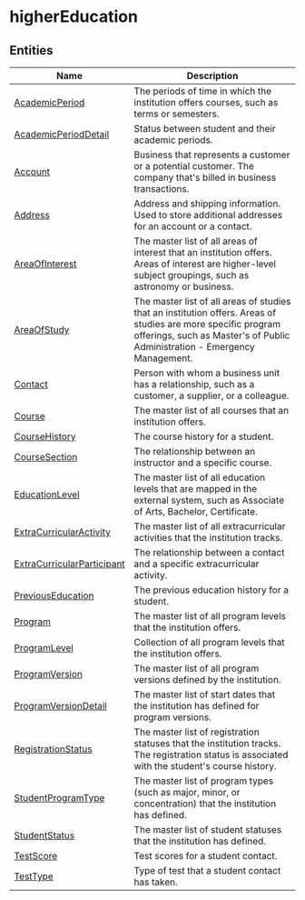 
# higherEducation


## Entities

|Name|Description|
|---|---|
|[AcademicPeriod](https://docs.microsoft.com/en-us/common-data-model/schema/core/applicationcommon/foundationcommon/crmcommon/accelerators/education/highereducation/AcademicPeriod)|The periods of time in which the institution offers courses, such as terms or semesters.  |
|[AcademicPeriodDetail](https://docs.microsoft.com/en-us/common-data-model/schema/core/applicationcommon/foundationcommon/crmcommon/accelerators/education/highereducation/AcademicPeriodDetail)|Status between student and their academic periods.  |
|[Account](https://docs.microsoft.com/en-us/common-data-model/schema/core/applicationcommon/foundationcommon/crmcommon/accelerators/education/highereducation/Account)|Business that represents a customer or a potential customer. The company that's billed in business transactions.  |
|[Address](https://docs.microsoft.com/en-us/common-data-model/schema/core/applicationcommon/foundationcommon/crmcommon/accelerators/education/highereducation/Address)|Address and shipping information. Used to store additional addresses for an account or a contact.  |
|[AreaOfInterest](https://docs.microsoft.com/en-us/common-data-model/schema/core/applicationcommon/foundationcommon/crmcommon/accelerators/education/highereducation/AreaOfInterest)|The master list of all areas of interest that an institution offers. Areas of interest are higher-level subject groupings, such as astronomy or business.  |
|[AreaOfStudy](https://docs.microsoft.com/en-us/common-data-model/schema/core/applicationcommon/foundationcommon/crmcommon/accelerators/education/highereducation/AreaOfStudy)|The master list of all areas of studies that an institution offers. Areas of studies are more specific program offerings, such as Master's of Public Administration - Emergency Management.  |
|[Contact](https://docs.microsoft.com/en-us/common-data-model/schema/core/applicationcommon/foundationcommon/crmcommon/accelerators/education/highereducation/Contact)|Person with whom a business unit has a relationship, such as a customer, a supplier, or a colleague.  |
|[Course](https://docs.microsoft.com/en-us/common-data-model/schema/core/applicationcommon/foundationcommon/crmcommon/accelerators/education/highereducation/Course)|The master list of all courses that an institution offers.  |
|[CourseHistory](https://docs.microsoft.com/en-us/common-data-model/schema/core/applicationcommon/foundationcommon/crmcommon/accelerators/education/highereducation/CourseHistory)|The course history for a student.  |
|[CourseSection](https://docs.microsoft.com/en-us/common-data-model/schema/core/applicationcommon/foundationcommon/crmcommon/accelerators/education/highereducation/CourseSection)|The relationship between an instructor and a specific course.  |
|[EducationLevel](https://docs.microsoft.com/en-us/common-data-model/schema/core/applicationcommon/foundationcommon/crmcommon/accelerators/education/highereducation/EducationLevel)|The master list of all education levels that are mapped in the external system, such as Associate of Arts, Bachelor, Certificate.  |
|[ExtraCurricularActivity](https://docs.microsoft.com/en-us/common-data-model/schema/core/applicationcommon/foundationcommon/crmcommon/accelerators/education/highereducation/ExtraCurricularActivity)|The master list of all extracurricular activities that the institution tracks.  |
|[ExtraCurricularParticipant](https://docs.microsoft.com/en-us/common-data-model/schema/core/applicationcommon/foundationcommon/crmcommon/accelerators/education/highereducation/ExtraCurricularParticipant)|The relationship between a contact and a specific extracurricular activity.  |
|[PreviousEducation](https://docs.microsoft.com/en-us/common-data-model/schema/core/applicationcommon/foundationcommon/crmcommon/accelerators/education/highereducation/PreviousEducation)|The previous education history for a student.  |
|[Program](https://docs.microsoft.com/en-us/common-data-model/schema/core/applicationcommon/foundationcommon/crmcommon/accelerators/education/highereducation/Program)|The master list of all program levels that the institution offers.  |
|[ProgramLevel](https://docs.microsoft.com/en-us/common-data-model/schema/core/applicationcommon/foundationcommon/crmcommon/accelerators/education/highereducation/ProgramLevel)|Collection of all program levels that the institution offers.  |
|[ProgramVersion](https://docs.microsoft.com/en-us/common-data-model/schema/core/applicationcommon/foundationcommon/crmcommon/accelerators/education/highereducation/ProgramVersion)|The master list of all program versions defined by the institution.  |
|[ProgramVersionDetail](https://docs.microsoft.com/en-us/common-data-model/schema/core/applicationcommon/foundationcommon/crmcommon/accelerators/education/highereducation/ProgramVersionDetail)|The master list of start dates that the institution has defined for program versions.  |
|[RegistrationStatus](https://docs.microsoft.com/en-us/common-data-model/schema/core/applicationcommon/foundationcommon/crmcommon/accelerators/education/highereducation/RegistrationStatus)|The master list of registration statuses that the institution tracks. The registration status is associated with the student's course history.  |
|[StudentProgramType](https://docs.microsoft.com/en-us/common-data-model/schema/core/applicationcommon/foundationcommon/crmcommon/accelerators/education/highereducation/StudentProgramType)|The master list of program types (such as major, minor, or concentration) that the institution has defined.  |
|[StudentStatus](https://docs.microsoft.com/en-us/common-data-model/schema/core/applicationcommon/foundationcommon/crmcommon/accelerators/education/highereducation/StudentStatus)|The master list of student statuses that the institution has defined.  |
|[TestScore](https://docs.microsoft.com/en-us/common-data-model/schema/core/applicationcommon/foundationcommon/crmcommon/accelerators/education/highereducation/TestScore)|Test scores for a student contact.  |
|[TestType](https://docs.microsoft.com/en-us/common-data-model/schema/core/applicationcommon/foundationcommon/crmcommon/accelerators/education/highereducation/TestType)|Type of test that a student contact has taken.  |

